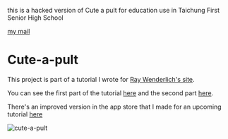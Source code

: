 
this is a hacked version of Cute a pult for education use in Taichung First Senior High School

[my mail](xatierlike@gmail.com)




Cute-a-pult
===================

This project is part of a tutorial I wrote for [Ray Wenderlich's site](http://www.raywenderlich.com/).

You can see the first part of the tutorial [here](http://www.raywenderlich.com/4756/how-to-make-a-catapult-shooting-game-with-cocos2d-and-box2d-part-1) and the second part  [here](http://www.raywenderlich.com/4756/how-to-make-a-catapult-shooting-game-with-cocos2d-and-box2d-part-2).

There's an improved version in the app store that I made for an upcoming tutorial [here](http://itunes.apple.com/app/cute-a-pult/id493436659?mt=8)

![cute-a-pult](http://d1xzuxjlafny7l.cloudfront.net/wp-content/uploads/2011/08/cutapult-small.jpg)

